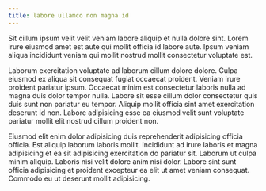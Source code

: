 ```yaml
---
title: labore ullamco non magna id
---
```


Sit cillum ipsum velit velit veniam labore aliquip et nulla dolore sint. Lorem irure eiusmod amet est aute qui mollit officia id labore aute. Ipsum veniam aliqua incididunt veniam qui mollit nostrud mollit consectetur voluptate est.

Laborum exercitation voluptate ad laborum cillum dolore dolore. Culpa eiusmod ex aliqua sit consequat fugiat occaecat proident. Veniam irure proident pariatur ipsum. Occaecat minim est consectetur laboris nulla ad magna duis dolor tempor nulla. Labore sit esse cillum dolor consectetur quis duis sunt non pariatur eu tempor. Aliquip mollit officia sint amet exercitation deserunt id non. Labore adipisicing esse ea eiusmod velit sunt voluptate pariatur mollit elit nostrud cillum proident non.

Eiusmod elit enim dolor adipisicing duis reprehenderit adipisicing officia officia. Est aliquip laborum laboris mollit. Incididunt ad irure laboris et magna adipisicing et ea sit adipisicing exercitation do pariatur sit. Laborum ut culpa minim aliquip. Laboris nisi velit dolore anim nisi dolor. Labore sint sunt officia adipisicing et proident excepteur ea elit ut amet veniam consequat. Commodo eu ut deserunt mollit adipisicing.